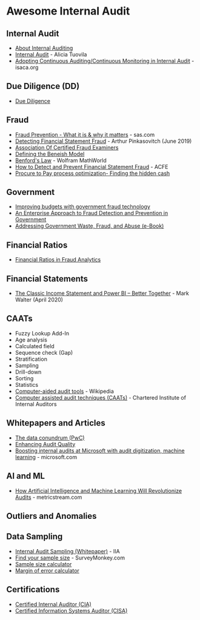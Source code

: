 # Awesome Internal Audit

## Internal Audit
* [About Internal Auditing](https://global.theiia.org/about/about-internal-auditing/Pages/About-Internal-Auditing.aspx)
* [Internal Audit](https://www.investopedia.com/terms/i/internalaudit.asp) - Alicia Tuovila
* [Adopting Continuous Auditing/Continuous Monitoring in Internal Audit](https://www.isaca.org/Journal/archives/2012/Volume-3/Pages/Adopting-Continuous-Auditing-Continuous-Monitoring-in-Internal-Audit.aspx) - isaca.org

## Due Diligence (DD)
* [Due Diligence](https://www.investopedia.com/terms/d/duediligence.asp)

## Fraud
* [Fraud Prevention - What it is & why it matters](https://www.sas.com/en_us/insights/fraud/fraud-prevention.html) - sas.com
* [Detecting Financial Statement Fraud](https://www.investopedia.com/articles/financial-theory/11/detecting-financial-fraud.asp) - Arthur Pinkasovitch (June 2019)
* [Association Of Certified Fraud Examiners](https://www.investopedia.com/terms/a/association-of-certified-fraud-examiners.asp)
* [Defining the Beneish Model](https://www.investopedia.com/terms/b/beneishmodel.asp)
* [Benford's Law](http://mathworld.wolfram.com/BenfordsLaw.html) - Wolfram MathWorld
* [How to Detect and Prevent Financial Statement Fraud](https://www.acfe.com/uploadedFiles/Shared_Content/Products/Self-Study_CPE/How%20to%20Detect%20and%20Prevent%20Financial%20Statement%20Fraud%202017_Chapter%20Excerpt.pdf) - ACFE
* [Procure to Pay process optimization- Finding the hidden cash](https://www.procuredesk.com/procure-to-pay-process-optimization/#3_Where_is_the_hidden_cash_in_your_procure_to_pay_process)

## Government 
* [Improving budgets with government fraud technology](https://www.sas.com/en_us/insights/articles/risk-fraud/improving-budgets-government-fraud-technology.html)
* [An Enterprise Approach to Fraud Detection and Prevention in Government](https://www.sas.com/en_us/whitepapers/iia-enterprise-approach-fraud-detection-prevention-in-government-107974/download.html)
* [Addressing Government Waste, Fraud, and Abuse (e-Book)](https://play.google.com/books/reader?id=fzcMX4Gze9cC&hl=en&pg=GBS.PP1)

## Financial Ratios
* [Financial Ratios in Fraud Analytics](https://auditmonk.wordpress.com/2017/02/19/financial-ratios-in-fraud-analytics/)

## Financial Statements
* [The Classic Income Statement and Power BI – Better Together](https://storybi.com/2020/04/30/the-classic-income-statement-and-power-bi-better-together/) - Mark Walter (April 2020)

## CAATs
* Fuzzy Lookup Add-In
* Age analysis
* Calculated field
* Sequence check (Gap)
* Stratification
* Sampling
* Drill-down
* Sorting
* Statistics
* [Computer-aided audit tools](https://en.wikipedia.org/wiki/Computer-aided_audit_tools) - Wikipedia
* [Computer assisted audit techniques (CAATs)](https://www.iia.org.uk/resources/delivering-internal-audit/computer-assisted-audit-techniques-caats/?downloadPdf=true) - Chartered Institute of Internal Auditors

## Whitepapers and Articles
* [The data conundrum (PwC)](https://cdn.cfo.com/content/uploads/2013/12/PwCs-Internal-Audit-Analytics-Conundrum-Webcast-12-5-13.pdf)
* [Enhancing Audit Quality](https://www.aicpa.org/content/dam/aicpa/eaq/eaq-highlights-report-2018-infographic.pdf)
* [Boosting internal audits at Microsoft with audit digitization, machine learning](https://www.microsoft.com/insidetrack/blog/boosting-internal-audits-at-microsoft-with-audit-digitization-machine-learning/) - microsoft.com

## AI and ML 
* [How Artificial Intelligence and Machine Learning Will Revolutionize Audits](https://www.metricstream.com/insights/how-artificial-intelligence-and-machine-learning-will-revolutionize-audits.html) - metricstream.com


## Outliers and Anomalies


## Data Sampling
* [Internal Audit Sampling (Whitepaper)](http://iia.org.au/sf_docs/default-source/quality/white-papers/iia-australia-white-internal-audit-sampling-(002).pdf) - IIA
* [Find your sample size](https://www.surveymonkey.com/curiosity/how-many-people-do-i-need-to-take-my-survey/) - SurveyMonkey.com
* [Sample size calculator](https://www.surveymonkey.com/mp/sample-size-calculator/)
* [Margin of error calculator](https://www.surveymonkey.com/mp/margin-of-error-calculator/)

## Certifications
* [Certified Internal Auditor (CIA)](https://na.theiia.org/certification/CIA-Certification/Pages/CIA-Certification.aspx)
* [Certified Information Systems Auditor (CISA)](https://www.investopedia.com/terms/c/certified-information-systems-auditor.asp)
